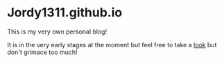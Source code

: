 # Jordy1311.github.io

This is my very own personal blog! 

It is in the very early stages at the moment but feel free to take a [look](https://Jordy1311.github.io/Jordy1311.github.io) but don't grimace too much!